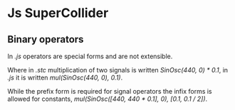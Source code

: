 # Js SuperCollider

## Binary operators

In _.js_ operators are special forms and are not extensible.

Where in _.stc_ multiplication of two signals is written _SinOsc(440, 0) * 0.1_,
in _.js_ it is written _mul(SinOsc(440, 0), 0.1)_.

While the prefix form is required for signal operators the infix forms is allowed for constants,
_mul(SinOsc([440, 440 * 0.1], 0), [0.1, 0.1 / 2])_.

